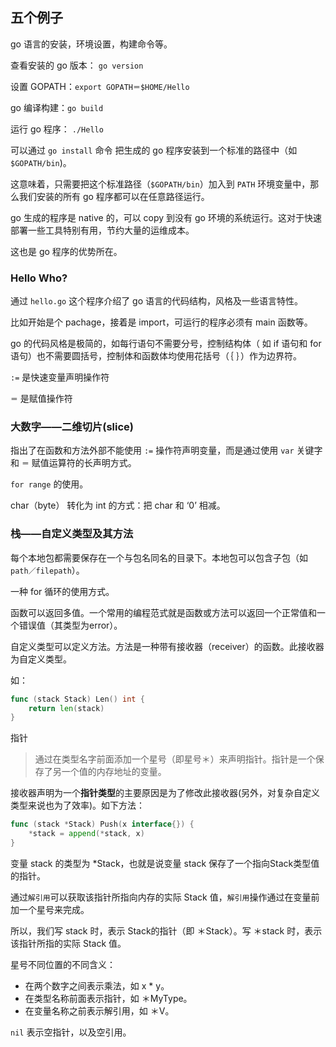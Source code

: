 ## 五个例子

go 语言的安装，环境设置，构建命令等。

查看安装的 go 版本： `go version`

设置 GOPATH：`export GOPATH＝$HOME/Hello`

go 编译构建：`go build`

运行 go 程序： `./Hello`

可以通过 `go install` 命令 把生成的 go 程序安装到一个标准的路径中（如 `$GOPATH/bin`)。

这意味着，只需要把这个标准路径（`$GOPATH/bin`）加入到 `PATH` 环境变量中，那么我们安装的所有 go 程序都可以在任意路径运行。

go 生成的程序是 native 的，可以 copy 到没有 go 环境的系统运行。这对于快速部署一些工具特别有用，节约大量的运维成本。

这也是 go 程序的优势所在。

### Hello Who?

通过 `hello.go` 这个程序介绍了 go 语言的代码结构，风格及一些语言特性。

比如开始是个 pachage，接着是 import，可运行的程序必须有 main 函数等。

go 的代码风格是极简的，如每行语句不需要分号，控制结构体（ 如 if 语句和 for
 语句）也不需要圆括号，控制体和函数体均使用花括号（｛ ｝）作为边界符。

 `:=` 是快速变量声明操作符

 `＝` 是赋值操作符

 ### 大数字——二维切片(slice)

 指出了在函数和方法外部不能使用 `:=` 操作符声明变量，而是通过使用 `var` 关键字和 `＝` 赋值运算符的长声明方式。

 `for range` 的使用。

 char（byte） 转化为 int 的方式：把 char 和 ‘0’ 相减。

 ### 栈——自定义类型及其方法

每个本地包都需要保存在一个与包名同名的目录下。本地包可以包含子包（如 `path／filepath`）。

一种 for 循环的使用方式。

函数可以返回多值。一个常用的编程范式就是函数或方法可以返回一个正常值和一个错误值（其类型为error）。

自定义类型可以定义方法。方法是一种带有接收器（receiver）的函数。此接收器为自定义类型。

如：

```go
func (stack Stack) Len() int {
    return len(stack)
}
```
指针
>通过在类型名字前面添加一个星号（即星号＊）来声明指针。指针是一个保存了另一个值的内存地址的变量。

接收器声明为一个**指针类型**的主要原因是为了修改此接收器(另外，对复杂自定义类型来说也为了效率)。如下方法：
```go
func (stack *Stack) Push(x interface{}) {
	*stack = append(*stack, x)
}
```
变量 stack 的类型为 *Stack，也就是说变量 stack 保存了一个指向Stack类型值的指针。

通过`解引用`可以获取该指针所指向内存的实际 Stack 值，`解引用`操作通过在变量前加一个星号来完成。

所以，我们写 stack 时，表示 Stack的指针（即 ＊Stack）。写 ＊stack 时，表示该指针所指的实际 Stack 值。

星号不同位置的不同含义：
* 在两个数字之间表示乘法，如 x * y。
* 在类型名称前面表示指针，如 ＊MyType。
* 在变量名称之前表示解引用，如 ＊V。

`nil` 表示空指针，以及空引用。


